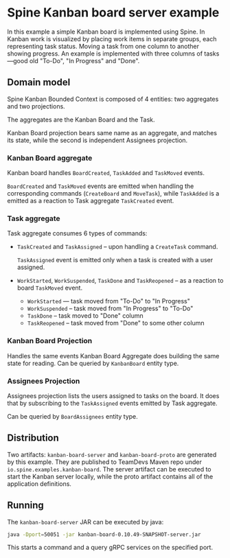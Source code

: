 # Spine Kanban board server example

In this example a simple Kanban board is implemented using Spine. 
In Kanban work is visualized by placing work items in separate groups,
each representing task status. Moving a task from one column to another showing progress.
An example is implemented with three columns of tasks—good old "To-Do", "In Progress" and "Done".

## Domain model  

Spine Kanban Bounded Context is composed of 4 entities: two aggregates and two projections. 

The aggregates are the Kanban Board and the Task. 

Kanban Board projection bears same name as an aggregate, and matches its state, while the second is independent Assignees projection.


### Kanban Board aggregate
Kanban board handles `BoardCreated`, `TaskAdded` and `TaskMoved` events.

`BoardCreated` and `TaskMoved` events are emitted when handling the corresponding commands
(`CreateBoard` and `MoveTask`), while `TaskAdded` is a emitted as a reaction to Task aggregate `TaskCreated` event. 

### Task aggregate
Task aggregate consumes 6 types of commands: 

- `TaskCreated` and `TaskAssigned` – upon handling a `CreateTask` command. 

    `TaskAssigned` event is emitted only when a task is created with a user assigned.
 
- `WorkStarted`, `WorkSuspended`, `TaskDone` and `TaskReopened` – as a reaction to board `TaskMoved` event.
    - `WorkStarted` — task moved from "To-Do" to "In Progress"
    - `WorkSuspended` – task moved from "In Progress" to "To-Do" 
    - `TaskDone` – task moved to "Done" column
    - `TaskReopened` – task moved from "Done" to some other column 

### Kanban Board Projection
Handles the same events Kanban Board Aggregate does building the same state for reading.
Can be queried by `KanbanBoard` entity type.

### Assignees Projection
Assignees projection lists the users assigned to tasks on the board. 
It does that by subscribing to the `TaskAssigned` events emitted by Task aggregate.

Can be queried by `BoardAssignees` entity type.


## Distribution

Two artifacts: `kanban-board-server` and `kanban-board-proto` are generated by this example. 
They are published to TeamDevs Maven repo under `io.spine.examples.kanban-board`. 
The server artifact can be executed to start the Kanban server locally, while the proto 
artifact contains all of the application definitions.

## Running

The `kanban-board-server` JAR can be executed by java:
```sh
java -Dport=50051 -jar kanban-board-0.10.49-SNAPSHOT-server.jar
```

This starts a command and a query gRPC services on the specified port. 
